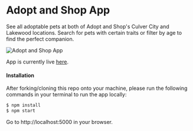# Adopt and Shop App

See all adoptable pets at both of Adopt and Shop's Culver City and Lakewood locations. Search for pets with certain traits or filter by age to find the perfect companion.

![Adopt and Shop App](https://s1.postimg.org/8ni3kftmwf/adoptandshop.png)

App is currently live [here](https://still-temple-97886.herokuapp.com/#!/).

#### Installation
After forking/cloning this repo onto your machine, please run the following commands in your terminal to run the app locally:
```sh
$ npm install
$ npm start
```
Go to http://localhost:5000 in your browser.
